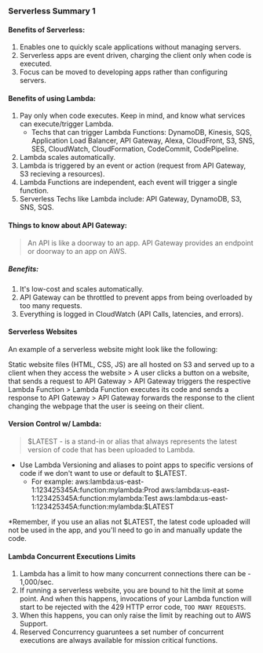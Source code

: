 ### Serverless Summary 1

#### Benefits of Serverless:

1. Enables one to quickly scale applications without managing servers.
2. Serverless apps are event driven, charging the client only when code is executed.
3. Focus can be moved to developing apps rather than configuring servers.

#### Benefits of using Lambda:

1. Pay only when code executes. Keep in mind, and know what services can execute/trigger Lambda.
   - Techs that can trigger Lambda Functions: DynamoDB, Kinesis, SQS, Application Load Balancer, API Gateway, Alexa, CloudFront, S3, SNS, SES, CloudWatch, CloudFormation, CodeCommit, CodePipeline.
2. Lambda scales automatically.
3. Lambda is triggered by an event or action (request from API Gateway, S3 recieving a resources).
4. Lambda Functions are independent, each event will trigger a single function.
5. Serverless Techs like Lambda include: API Gateway, DynamoDB, S3, SNS, SQS.

#### Things to know about API Gateway:

> An API is like a doorway to an app. API Gateway provides an endpoint or doorway to an app on AWS.

##### Benefits:

1.  It's low-cost and scales automatically.
2.  API Gateway can be throttled to prevent apps from being overloaded by too many requests.
3.  Everything is logged in CloudWatch (API Calls, latencies, and errors).

#### Serverless Websites

An example of a serverless website might look like the following:

Static website files (HTML, CSS, JS) are all hosted on S3 and served up to a client when they access the website > A user clicks a button on a website, that sends a request to API Gateway > API Gateway triggers the respective Lambda Function > Lambda Function executes its code and sends a response to API Gateway > API Gateway forwards the response to the client changing the webpage that the user is seeing on their client.

#### Version Control w/ Lambda:

> $LATEST - is a stand-in or alias that always represents the latest version of code that has been uploaded to Lambda.

- Use Lambda Versioning and aliases to point apps to specific versions of code if we don't want to use or default to $LATEST.
  - For example:
    aws:lambda:us-east-1:123425345A:function:mylambda:Prod
    aws:lambda:us-east-1:123425345A:function:mylambda:Test aws:lambda:us-east-1:123425345A:function:mylambda:$LATEST

\*Remember, if you use an alias not $LATEST, the latest code uploaded will not be used in the app, and you'll need to go in and manually update the code.

#### Lambda Concurrent Executions Limits

1. Lambda has a limit to how many concurrent connections there can be - 1,000/sec.
2. If running a serverless website, you are bound to hit the limit at some point. And when this happens, invocations of your Lambda function will start to be rejected with the 429 HTTP error code, `TOO MANY REQUESTS`.
3. When this happens, you can only raise the limit by reaching out to AWS Support.
4. Reserved Concurrency guaruntees a set number of concurrent executions are always available for mission critical functions.
